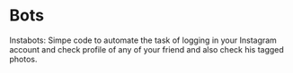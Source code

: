 # Bots
Instabots: Simpe code to automate the task of logging in your Instagram account and check profile of any of your friend and also check his tagged photos. 
